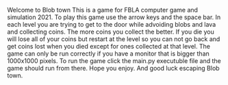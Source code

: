 Welcome to Blob town
This is a game for FBLA computer game and simulation 2021.
To play this game use the arrow keys and the space bar.
In each level you are trying to get to the door while advoiding blobs and lava and collecting coins.
The more coins you collect the better.
If you die you will lose all of your coins but restart at the level so you can not go back and get coins lost when you died except for ones collected at that level.
The game can only be run correctly if you have a monitor that is bigger than 1000x1000 pixels.
To run the game click the main.py executuble file and the game should run from there.
Hope you enjoy.
And good luck escaping Blob town.
